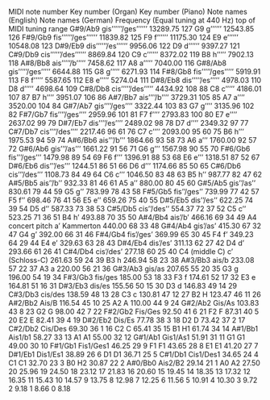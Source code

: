 
MIDI note number	Key number (Organ)	Key number (Piano)	Note names (English)	Note names (German)	Frequency (Equal tuning at 440 Hz)
top of MIDI tuning range	 	 	G#9/Ab9	gis’’’’’’/ges’’’’’’	13289.75
127	 	 	G9	g’’’’’’	12543.85
126	 	 	F#9/Gb9	fis’’’’’’/ges’’’’’’	11839.82
125	 	 	F9	f’’’’’’	11175.30
124	 	 	E9	e’’’’’’	10548.08
123	 	 	D#9/Eb9	dis’’’’’’/es’’’’’’	9956.06
122	 	 	D9	d’’’’’’	9397.27
121	 	 	C#9/Db9	cis’’’’’’/des’’’’’’	8869.84
120	 	 	C9	c’’’’’’	8372.02
119	 	 	B8	h’’’’’	7902.13
118	 	 	A#8/Bb8	ais’’’’’/b’’’’’	7458.62
117	 	 	A8	a’’’’’	7040.00
116	 	 	G#8/Ab8	gis’’’’’/ges’’’’’	6644.88
115	 	 	G8	g’’’’’	6271.93
114	 	 	F#8/Gb8	fis’’’’’/ges’’’’’	5919.91
113	 	 	F8	f’’’’’	5587.65
112	 	 	E8	e’’’’’	5274.04
111	 	 	D#8/Eb8	dis’’’’’/es’’’’’	4978.03
110	 	 	D8	d’’’’’	4698.64
109	 	 	C#8/Db8	cis’’’’’/des’’’’’	4434.92
108	 	88	C8	c’’’’’	4186.01
107	 	87	B7	h’’’’	3951.07
106	 	86	A#7/Bb7	ais’’’’/b’’’’	3729.31
105	 	85	A7	a’’’’	3520.00
104	 	84	G#7/Ab7	gis’’’’/ges’’’’	3322.44
103	 	83	G7	g’’’’	3135.96
102	 	82	F#7/Gb7	fis’’’’/ges’’’’	2959.96
101	 	81	F7	f’’’’	2793.83
100	 	80	E7	e’’’’	2637.02
99	 	79	D#7/Eb7	dis’’’’/es’’’’	2489.02
98	 	78	D7	d’’’’	2349.32
97	 	77	C#7/Db7	cis’’’’/des’’’’	2217.46
96	61	76	C7	c’’’’	2093.00
95	60	75	B6	h’’’	1975.53
94	59	74	A#6/Bb6	ais’’’/b’’’	1864.66
93	58	73	A6	a’’’	1760.00
92	57	72	G#6/Ab6	gis’’’/as’’’	1661.22
91	56	71	G6	g’’’	1567.98
90	55	70	F#6/Gb6	fis’’’/ges’’’	1479.98
89	54	69	F6	f’’’	1396.91
88	53	68	E6	e’’’	1318.51
87	52	67	D#6/Eb6	dis’’’/es’’’	1244.51
86	51	66	D6	d’’’	1174.66
85	50	65	C#6/Db6	cis’’’/des’’’	1108.73
84	49	64	C6	c’’’	1046.50
83	48	63	B5	h’’	987.77
82	47	62	A#5/Bb5	ais’’/b’’	932.33
81	46	61	A5	a’’	880.00
80	45	60	G#5/Ab5	gis’’/as’’	830.61
79	44	59	G5	g’’	783.99
78	43	58	F#5/Gb5	fis’’/ges’’	739.99
77	42	57	F5	f’’	698.46
76	41	56	E5	e’’	659.26
75	40	55	D#5/Eb5	dis’’/es’’	622.25
74	39	54	D5	d’’	587.33
73	38	53	C#5/Db5	cis’’/des’’	554.37
72	37	52	C5	c’’	523.25
71	36	51	B4	h’	493.88
70	35	50	A#4/Bb4	ais’/b’	466.16
69	34	49	A4 concert pitch	a’ Kammerton	440.00
68	33	48	G#4/Ab4	gis’/as’	415.30
67	32	47	G4	g’	392.00
66	31	46	F#4/Gb4	fis’/ges’	369.99
65	30	45	F4	f’	349.23
64	29	44	E4	e’	329.63
63	28	43	D#4/Eb4	dis’/es’	311.13
62	27	42	D4	d’	293.66
61	26	41	C#4/Db4	cis’/des’	277.18
60	25	40	C4 (middle C)	c’ (Schloss-C)	261.63
59	24	39	B3	h	246.94
58	23	38	A#3/Bb3	ais/b	233.08
57	22	37	A3	a	220.00
56	21	36	G#3/Ab3	gis/as	207.65
55	20	35	G3	g	196.00
54	19	34	F#3/Gb3	fis/ges	185.00
53	18	33	F3	f	174.61
52	17	32	E3	e	164.81
51	16	31	D#3/Eb3	dis/es	155.56
50	15	30	D3	d	146.83
49	14	29	C#3/Db3	cis/des	138.59
48	13	28	C3	c	130.81
47	12	27	B2	H	123.47
46	11	26	A#2/Bb2	Ais/B	116.54
45	10	25	A2	A	110.00
44	9	24	G#2/Ab2	Gis/As	103.83
43	8	23	G2	G	98.00
42	7	22	F#2/Gb2	Fis/Ges	92.50
41	6	21	F2	F	87.31
40	5	20	E2	E	82.41
39	4	19	D#2/Eb2	Dis/Es	77.78
38	3	18	D2	D	73.42
37	2	17	C#2/Db2	Cis/Des	69.30
36	1	16	C2	C	65.41
35	 	15	B1	H1	61.74
34	 	14	A#1/Bb1	Ais1/b1	58.27
33	 	13	A1	A1	55.00
32	 	12	G#1/Ab1	Gis1/As1	51.91
31	 	11	G1	G1	49.00
30	 	10	F#1/Gb1	Fis1/Ges1	46.25
29	 	9	F1	F1	43.65
28	 	8	E1	E1	41.20
27	 	7	D#1/Eb1	Dis1/Es1	38.89
26	 	6	D1	D1	36.71
25	 	5	C#1/Db1	Cis1/Des1	34.65
24	 	4	C1	C1	32.70
23	 	3	B0	H2	30.87
22	 	2	A#0/Bb0	Ais2/B2	29.14
21	 	1	A0	A2	27.50
20	 	 	 	 	25.96
19	 	 	 	 	24.50
18	 	 	 	 	23.12
17	 	 	 	 	21.83
16	 	 	 	 	20.60
15	 	 	 	 	19.45
14	 	 	 	 	18.35
13	 	 	 	 	17.32
12	 	 	 	 	16.35
11	 	 	 	 	15.43
10	 	 	 	 	14.57
9	 	 	 	 	13.75
8	 	 	 	 	12.98
7	 	 	 	 	12.25
6	 	 	 	 	11.56
5	 	 	 	 	10.91
4	 	 	 	 	10.30
3	 	 	 	 	9.72
2	 	 	 	 	9.18
1	 	 	 	 	8.66
0	 	 	 	 	8.18
 